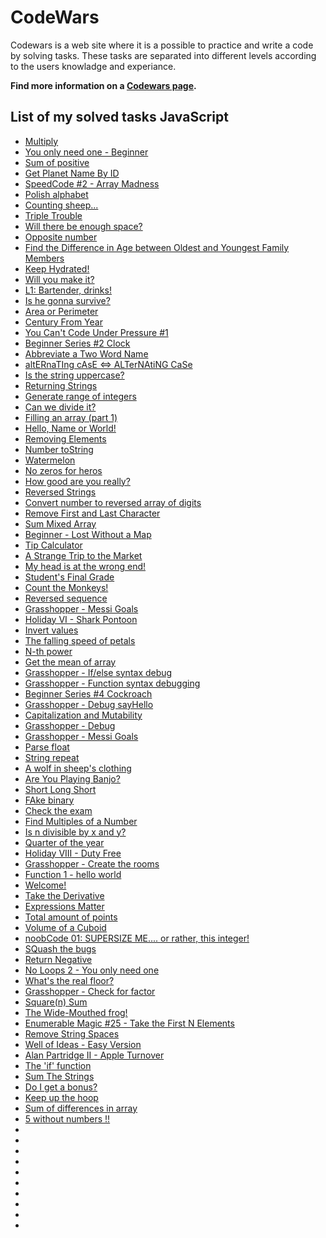 # CodeWars
Codewars is a web site where it is a possible to practice and write a code by solving tasks. These tasks are separated into different levels according to the users knowladge and experiance.

**Find more information on a [Codewars page](https://www.codewars.com/dashboard).**

## List of my solved tasks JavaScript
- [Multiply](https://www.codewars.com/kata/50654ddff44f800200000004)
- [You only need one - Beginner](https://www.codewars.com/kata/57cc975ed542d3148f00015b/train/javascript)
- [Sum of positive](https://www.codewars.com/kata/5715eaedb436cf5606000381/train/javascript)
- [Get Planet Name By ID](https://www.codewars.com/kata/515e188a311df01cba000003/train/javascript)
- [SpeedCode #2 - Array Madness](https://www.codewars.com/kata/56ff6a70e1a63ccdfa0001b1/train/javascript)
- [Polish alphabet](https://www.codewars.com/kata/57ab2d6072292dbf7c000039/train/javascript)
- [Counting sheep...](https://www.codewars.com/kata/54edbc7200b811e956000556/train/javascript)
- [Triple Trouble](https://www.codewars.com/kata/5704aea738428f4d30000914/solutions/javascript)
- [Will there be enough space?](https://www.codewars.com/kata/5875b200d520904a04000003/train/javascript)
- [Opposite number](https://www.codewars.com/kata/56dec885c54a926dcd001095/train/javascript)
- [Find the Difference in Age between Oldest and Youngest Family Members](https://www.codewars.com/kata/5720a1cb65a504fdff0003e2/train/javascript)
- [Keep Hydrated!](https://www.codewars.com/kata/582cb0224e56e068d800003c/train/javascript)
- [Will you make it?](https://www.codewars.com/kata/5861d28f124b35723e00005e/train/javascript)
- [L1: Bartender, drinks!](https://www.codewars.com/kata/568dc014440f03b13900001d/train/javascript)
- [Is he gonna survive?](https://www.codewars.com/kata/59ca8246d751df55cc00014c/train/javascript)
- [Area or Perimeter](https://www.codewars.com/kata/5ab6538b379d20ad880000ab/train/javascript)
- [Century From Year](https://www.codewars.com/kata/5a3fe3dde1ce0e8ed6000097/train/javascript)
- [You Can't Code Under Pressure #1](https://www.codewars.com/kata/53ee5429ba190077850011d4/train/javascript)
- [Beginner Series #2 Clock](https://www.codewars.com/kata/55f9bca8ecaa9eac7100004a/train/javascript)
- [Abbreviate a Two Word Name](https://www.codewars.com/kata/57eadb7ecd143f4c9c0000a3/solutions/javascript)
- [altERnaTIng cAsE <=> ALTerNAtiNG CaSe](https://www.codewars.com/kata/56efc695740d30f963000557/train/javascript)
- [Is the string uppercase?](https://www.codewars.com/kata/56cd44e1aa4ac7879200010b/train/javascript)
- [Returning Strings](https://www.codewars.com/kata/55a70521798b14d4750000a4/train/javascript)
- [Generate range of integers](https://www.codewars.com/kata/55eca815d0d20962e1000106/train/javascript)
- [Can we divide it?](https://www.codewars.com/kata/5a2b703dc5e2845c0900005a/train/javascript)
- [Filling an array (part 1)](https://www.codewars.com/kata/571d42206414b103dc0006a1/train/javascript)
- [Hello, Name or World!](https://www.codewars.com/kata/57e3f79c9cb119374600046b/train/javascript)
- [Removing Elements](https://www.codewars.com/kata/5769b3802ae6f8e4890009d2/train/javascript)
- [Number toString](https://www.codewars.com/kata/53934feec44762736c00044b/train/javascript)
- [Watermelon](https://www.codewars.com/kata/55192f4ecd82ff826900089e/train/javascript)
- [No zeros for heros](https://www.codewars.com/kata/570a6a46455d08ff8d001002/train/javascript)
- [How good are you really?](https://www.codewars.com/kata/5601409514fc93442500010b/train/javascript)
- [Reversed Strings](https://www.codewars.com/kata/5168bb5dfe9a00b126000018/train/javascript)
- [Convert number to reversed array of digits](https://www.codewars.com/kata/5583090cbe83f4fd8c000051/train/javascript)
- [Remove First and Last Character](https://www.codewars.com/kata/56bc28ad5bdaeb48760009b0/train/javascript)
- [Sum Mixed Array](https://www.codewars.com/kata/57eaeb9578748ff92a000009/train/javascript)
- [Beginner - Lost Without a Map](https://www.codewars.com/kata/57f781872e3d8ca2a000007e/train/javascript)
- [Tip Calculator](https://www.codewars.com/kata/56598d8076ee7a0759000087/train/javascript)
- [A Strange Trip to the Market](https://www.codewars.com/kata/55ccdf1512938ce3ac000056/train/javascript)
- [My head is at the wrong end!](https://www.codewars.com/kata/56f699cd9400f5b7d8000b55/train/javascript)
- [Student's Final Grade](https://www.codewars.com/kata/5ad0d8356165e63c140014d4/train/javascript)
- [Count the Monkeys!](https://www.codewars.com/kata/56f69d9f9400f508fb000ba7/train/javascript)
- [Reversed sequence](https://www.codewars.com/kata/5a00e05cc374cb34d100000d/train/javascript)
- [Grasshopper - Messi Goals](https://www.codewars.com/kata/57f24e6a18e9fad8eb000296/train/javascript)
- [Holiday VI - Shark Pontoon](https://www.codewars.com/kata/57e921d8b36340f1fd000059/train/javascript)
- [Invert values](https://www.codewars.com/kata/5899dc03bc95b1bf1b0000ad/train/javascript)
- [The falling speed of petals](https://www.codewars.com/kata/5a0be7ea8ba914fc9c00006b/train/javascript)
- [N-th power](https://www.codewars.com/kata/57d814e4950d8489720008db/train/javascript)
- [Get the mean of array](https://www.codewars.com/kata/563e320cee5dddcf77000158/train/javascript)
- [Grasshopper - If/else syntax debug](https://www.codewars.com/kata/57089707fe2d01529f00024a/train/javascript)
- [Grasshopper - Function syntax debugging](https://www.codewars.com/kata/56dae9dc54c0acd29d00109a/train/javascript)
- [Beginner Series #4 Cockroach](https://www.codewars.com/kata/55fab1ffda3e2e44f00000c6/train/javascript)
- [Grasshopper - Debug sayHello](https://www.codewars.com/kata/5625618b1fe21ab49f00001f/train/javascript)
- [Capitalization and Mutability](https://www.codewars.com/kata/595970246c9b8fa0a8000086/train/javascript)
- [Grasshopper - Debug](https://www.codewars.com/kata/55cb854deb36f11f130000e1/train/javascript)
- [Grasshopper - Messi Goals](https://www.codewars.com/kata/55ca77fa094a2af31f00002a/train/javascript)
- [Parse float](https://www.codewars.com/kata/57a386117cb1f31890000039/train/javascript)
- [String repeat](https://www.codewars.com/kata/57a0e5c372292dd76d000d7e/train/javascript)
- [A wolf in sheep's clothing](https://www.codewars.com/kata/5c8bfa44b9d1192e1ebd3d15/train/javascript)
- [Are You Playing Banjo?](https://www.codewars.com/kata/53af2b8861023f1d88000832/train/javascript)
- [Short Long Short](https://www.codewars.com/kata/50654ddff44f800200000007/train/javascript)
- [FAke binary](https://www.codewars.com/kata/57eae65a4321032ce000002d/train/javascript)
- [Check the exam](https://www.codewars.com/kata/5a3dd29055519e23ec000074/train/javascript)
- [Find Multiples of a Number](https://www.codewars.com/kata/58ca658cc0d6401f2700045f/train/javascript)
- [Is n divisible by x and y?](https://www.codewars.com/kata/5545f109004975ea66000086/train/javascript)
- [Quarter of the year](https://www.codewars.com/kata/5ce9c1000bab0b001134f5af/train/javascript)
- [Holiday VIII - Duty Free](https://www.codewars.com/kata/57e92e91b63b6cbac20001e5/train/javascript)
- [Grasshopper - Create the rooms](https://www.codewars.com/kata/56a29b237e9e997ff2000048/train/javascript)
- [Function 1 - hello world](https://www.codewars.com/kata/523b4ff7adca849afe000035/train/javascript)
- [Welcome!](https://www.codewars.com/kata/577ff15ad648a14b780000e7/train/javascript)
- [Take the Derivative](https://www.codewars.com/kata/5963c18ecb97be020b0000a2/train/javascript)
- [Expressions Matter](https://www.codewars.com/kata/5ae62fcf252e66d44d00008e/train/javascript)
- [Total amount of points](https://www.codewars.com/kata/5bb904724c47249b10000131/train/javascript)
- [Volume of a Cuboid](https://www.codewars.com/kata/58261acb22be6e2ed800003a/train/javascript)
- [noobCode 01: SUPERSIZE ME.... or rather, this integer!](https://www.codewars.com/kata/5709bdd2f088096786000008/train/javascript)
- [SQuash the bugs](https://www.codewars.com/kata/56f173a35b91399a05000cb7/train/javascript)
- [Return Negative](https://www.codewars.com/kata/55685cd7ad70877c23000102/train/javascript)
- [No Loops 2 - You only need one](https://www.codewars.com/kata/57cc40b2f8392dbf2a0003ce/train/javascript)
- [What's the real floor?](https://www.codewars.com/kata/574b3b1599d8f897470018f6/train/javascript)
- [Grasshopper - Check for factor](https://www.codewars.com/kata/55cbc3586671f6aa070000fb/train/javascript)
- [Square(n) Sum](https://www.codewars.com/kata/515e271a311df0350d00000f/train/javascript)
- [The Wide-Mouthed frog!](https://www.codewars.com/kata/57ec8bd8f670e9a47a000f89/train/javascript)
- [Enumerable Magic #25 - Take the First N Elements](https://www.codewars.com/kata/545afd0761aa4c3055001386/train/javascript)
- [Remove String Spaces](https://www.codewars.com/kata/57eae20f5500ad98e50002c5/train/javascript)
- [Well of Ideas - Easy Version](https://www.codewars.com/kata/57f222ce69e09c3630000212/train/javascript)
- [Alan Partridge II - Apple Turnover](https://www.codewars.com/kata/580a094553bd9ec5d800007d/train/javascript)
- [The 'if' function](https://www.codewars.com/kata/54147087d5c2ebe4f1000805/train/javascript)
- [Sum The Strings](https://www.codewars.com/kata/5966e33c4e686b508700002d/train/javascript)
- [Do I get a bonus?](https://www.codewars.com/kata/56f6ad906b88de513f000d96/train/javascript)
- [Keep up the hoop](https://www.codewars.com/kata/55cb632c1a5d7b3ad0000145/train/javascript)
- [Sum of differences in array](https://www.codewars.com/kata/5b73fe9fb3d9776fbf00009e/train/javascript)
- [5 without numbers !!](https://www.codewars.com/kata/59441520102eaa25260000bf/train/javascript)
- []()
- []()
- []()
- []()
- []()
- []()
- []()
- []()
- []()
- []()

